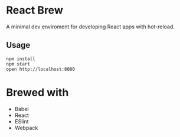 # React Brew

A minimal dev enviroment for developing React apps with hot-reload.

## Usage
```
npm install
npm start
open http://localhost:8080
```

# Brewed with
* Babel
* React
* ESlint
* Webpack

